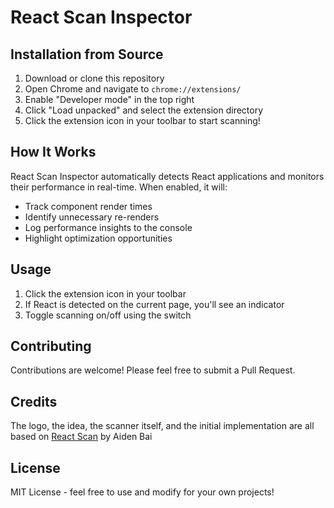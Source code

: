 # React Scan Inspector

## Installation from Source

1. Download or clone this repository
2. Open Chrome and navigate to `chrome://extensions/`
3. Enable "Developer mode" in the top right
4. Click "Load unpacked" and select the extension directory
5. Click the extension icon in your toolbar to start scanning!

## How It Works

React Scan Inspector automatically detects React applications and monitors their performance in real-time. When enabled, it will:

- Track component render times
- Identify unnecessary re-renders
- Log performance insights to the console
- Highlight optimization opportunities

## Usage

1. Click the extension icon in your toolbar
2. If React is detected on the current page, you'll see an indicator
3. Toggle scanning on/off using the switch

## Contributing

Contributions are welcome! Please feel free to submit a Pull Request.

## Credits

The logo, the idea, the scanner itself, and the initial implementation are all based on [React Scan](https://github.com/aidenybai/react-scan) by Aiden Bai

## License

MIT License - feel free to use and modify for your own projects!